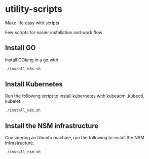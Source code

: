 # utility-scripts
Make life easy with scripts

Few scripts for easier installation and work flow

## Install GO
Install GOlang in a go with 

```bash
./install_k8s.sh
```

## Install Kubernetes

Run the following script to install kubernetes with kubeadm ,kubectl, kubelet. 

```bash
./install_k8s.sh
```
## Install the NSM infrastructure
Considering an Ubuntu machine, run the following to install the NSM infrastructure.

```bash
./install_nsm.sh 
```
